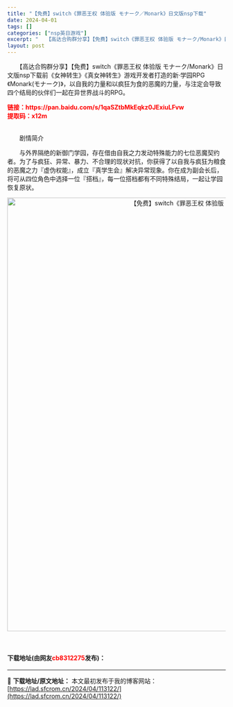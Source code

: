 ```yaml
---
title: "【免费】switch《罪恶王权 体验版 モナーク／Monark》日文版nsp下载"
date: 2024-04-01
tags: []
categories: ["nsp英日游戏"]
excerpt: "　　【高达合购群分享】【免费】switch《罪恶王权 体验版 モナーク/Monark》日文版nsp下载前《女神转生》《真女神转生》游戏开发者打造的新&middot;学园RPG《Monark(モナーク)》，以自我的力量和以疯狂为食的恶魔的力量，与注定会导致四个结局的伙伴们一起在异世界战斗的RPG。 链&hellip;"
layout: post
---
```


 <p>　　【高达合购群分享】【免费】switch《罪恶王权 体验版 モナーク/Monark》日文版nsp下载前《女神转生》《真女神转生》游戏开发者打造的新&middot;学园RPG《Monark(モナーク)》，以自我的力量和以疯狂为食的恶魔的力量，与注定会导致四个结局的伙伴们一起在异世界战斗的RPG。</p> <p><span style="color:#FF0000;"><strong>链接：https://pan.baidu.com/s/1qaSZtbMkEqkz0JExiuLFvw&nbsp;<br />提取码：x12m&nbsp;</strong></span><br />&nbsp;</p> <p>　　剧情简介</p> <p>　　与外界隔绝的新御门学园，存在借由自我之力发动特殊能力的七位恶魔契约者。为了与疯狂、异常、暴力、不合理的现状对抗，你获得了以自我与疯狂为粮食的恶魔之力『虚伪权能』，成立『真学生会』解决异常现象。你在成为副会长后，将可从四位角色中选择一位『搭档』，每一位搭档都有不同特殊结局，一起让学园恢复原状。</p> <p align="center"><img align="" border="0" src="https://lad.sfcrom.cn/wp-content/uploads/2024/04/20240401_660a84fe2b0fb.jpg" width="1000" alt="【免费】switch《罪恶王权 体验版 モナーク／Monark》日文版nsp下载" /></p> <p align="center">&nbsp;</p> <p><h4>下载地址(由网友<font color="red">cb8312275</font>发布)：</h4></p> 

---
📖 **下载地址/原文地址：** 本文最初发布于我的博客网站：[https://lad.sfcrom.cn/2024/04/113122/](https://lad.sfcrom.cn/2024/04/113122/)
